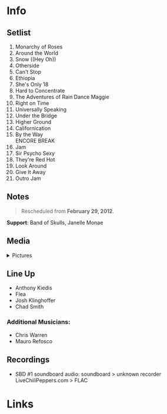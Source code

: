 # Info

## Setlist

1. Monarchy of Roses
2. Around the World
3. Snow ((Hey Oh))
4. Otherside
5. Can't Stop
6. Ethiopia
7. She's Only 18
8. Hard to Concentrate
9. The Adventures of Rain Dance Maggie
10. Right on Time
11. Universally Speaking
12. Under the Bridge
13. Higher Ground
14. Californication
15. By the Way
<br> ENCORE BREAK
16. Jam
17. Sir Psycho Sexy
18. They're Red Hot
19. Look Around
20. Give It Away
21. Outro Jam

## Notes

> Rescheduled from **February 29, 2012**.

**Support**: Band of Skulls, Janelle Monae

## Media 

<details>
  <summary>Pictures</summary>
  <!--<img alt="Setlist" title="Setlist" src="_.jpg" height="200" />
  <img alt="Flyer" title="Flyer" src="_.jpg" height="200" />-->
</details>

## Line Up

* Anthony Kiedis
* Flea
* Josh Klinghoffer
* Chad Smith

### Additional Musicians:

* Chris Warren  
* Mauro Refosco

## Recordings

* SBD #1 soundboard audio: soundboard > unknown recorder LiveChiliPeppers.com > FLAC

# Links
